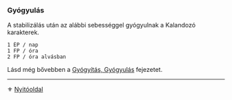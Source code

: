 ### Gyógyulás

A stabilizálás után az alábbi sebességgel gyógyulnak a Kalandozó karakterek.

```
1 ÉP / nap
1 FP / óra
2 FP / óra alvásban
```

Lásd még bővebben a [Gyógyítás, Gyógyulás](130_gyogyitas_gyogyulas.md) fejezetet.

---

⚜️ [Nyitóoldal](start.md#6-harcrendszer-%EF%B8%8F)